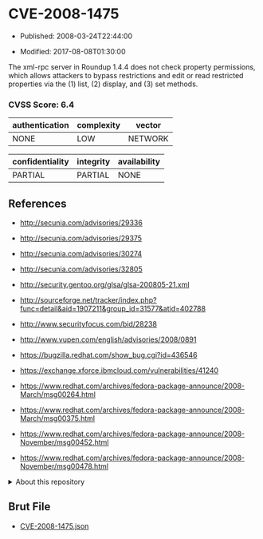# CVE-2008-1475

- Published: 2008-03-24T22:44:00

- Modified: 2017-08-08T01:30:00

The xml-rpc server in Roundup 1.4.4 does not check property permissions, which allows attackers to bypass restrictions and edit or read restricted properties via the (1) list, (2) display, and (3) set methods.

### CVSS Score: **6.4**

| authentication | complexity | vector |
| --- | --- | --- |
| NONE | LOW | NETWORK |

| confidentiality | integrity | availability |
| --- | --- | --- |
| PARTIAL | PARTIAL | NONE |

## References

* http://secunia.com/advisories/29336

* http://secunia.com/advisories/29375

* http://secunia.com/advisories/30274

* http://secunia.com/advisories/32805

* http://security.gentoo.org/glsa/glsa-200805-21.xml

* http://sourceforge.net/tracker/index.php?func=detail&aid=1907211&group_id=31577&atid=402788

* http://www.securityfocus.com/bid/28238

* http://www.vupen.com/english/advisories/2008/0891

* https://bugzilla.redhat.com/show_bug.cgi?id=436546

* https://exchange.xforce.ibmcloud.com/vulnerabilities/41240

* https://www.redhat.com/archives/fedora-package-announce/2008-March/msg00264.html

* https://www.redhat.com/archives/fedora-package-announce/2008-March/msg00375.html

* https://www.redhat.com/archives/fedora-package-announce/2008-November/msg00452.html

* https://www.redhat.com/archives/fedora-package-announce/2008-November/msg00478.html

<details>
<summary>About this repository</summary> 

  This repository is part of the project [Live Hack CVE](https://github.com/Live-Hack-CVE). Main website can be found [www.live-hack.org](https://www.live-hack.org) 
  
  Made by [Sn0wAlice](https://github.com/Sn0wAlice) for the people that care about security and need to have a feed of the latest CVEs. Hope you enjoy it, don't forget to star the repo and follow me on [Twitter](https://twitter.com/Sn0wAlice) and [Github](https://github.com/Sn0wAlice). And that is my [personnal website](https://www.alice-snow.me/)

  - [Home Page](https://github.com/Live-Hack-CVE)
  - [Framework](https://github.com/Live-Hack-CVE/cve-framework)
  - [CVE database](https://github.com/Live-Hack-CVE/full_database)
  - [Changelog](https://github.com/Live-Hack-CVE/Changelog)
</details>

## Brut File

* [CVE-2008-1475.json](https://raw.githubusercontent.com/Live-Hack-CVE/full_database/main/cves/2008/CVE-2008-1475.json)

